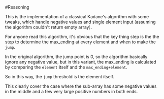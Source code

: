 #Reasoning

This is the implementation of a classical Kadane's algorithm with some tweaks, which handle negative values and single element input (assuming the algorithm couldn't return empty array).

For anyone read this algorithm, it's obvious that the key thing step is the the step to determine the max_ending at every element and when to make the `jump`. 

In the original algorithm, the jump point is 0, so the algorithm basically ignore any negative value, but in this variant, the max_ending is calculated by comparing the `element` itself and the `max_ending+element`. 

So in this way, the `jump` threshold is the element itself. 

This clearly cover the case where the sub-array has some negative values in the middle and a few very large positive numbers in both ends. 